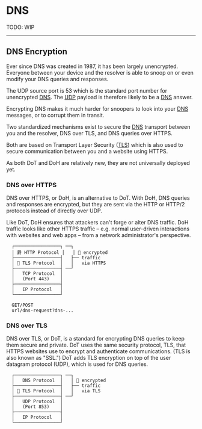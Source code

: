# DNS

TODO: WIP

---
## DNS Encryption

Ever since DNS was created in 1987, it has been largely unencrypted. Everyone between your device and the resolver is able to snoop on or even modify your DNS queries and responses.

The UDP source port is 53 which is the standard port number for unencrypted [DNS](dns.md). The [UDP](udp.md) payload is therefore likely to be a [DNS](dns.md) answer.

Encrypting DNS makes it much harder for snoopers to look into your [DNS](dns.md) messages, or to corrupt them in transit.

Two standardized mechanisms exist to secure the [DNS](dns.md) transport between you and the resolver, DNS over TLS, and DNS queries over HTTPS.

Both are based on Transport Layer Security ([TLS](tls.md)) which is also used to secure communication between you and a website using HTTPS.

As both DoT and DoH are relatively new, they are not universally deployed yet.

### DNS over HTTPS

DNS over HTTPS, or DoH, is an alternative to DoT. With DoH, DNS queries and responses are encrypted, but they are sent via the HTTP or HTTP/2 protocols instead of directly over UDP.

Like DoT, DoH ensures that attackers can't forge or alter DNS traffic. DoH traffic looks like other HTTPS traffic – e.g. normal user-driven interactions with websites and web apps – from a network administrator's perspective.

```
  ┌─────────────────┐ ──┐
  │ 爵 HTTP Protocol │   │  encrypted
  ├─────────────────┤   ├── traffic
  │  TLS Protocol  │   │   via HTTPS
  ├─────────────────┤ ──┘
  │   TCP Protocol  │
  │   (Port 443)    │
  ├─────────────────┤
  │   IP Protocol   │
  └─────────────────┘

  GET/POST
  url/dns-request?dns-...
```

### DNS over TLS

DNS over TLS, or DoT, is a standard for encrypting DNS queries to keep them secure and private. DoT uses the same security protocol, TLS, that HTTPS websites use to encrypt and authenticate communications. (TLS is also known as "SSL.") DoT adds TLS encryption on top of the user datagram protocol (UDP), which is used for DNS queries.

```
  ┌─────────────────┐ ──┐
  │   DNS Protocol  │   │  encrypted
  ├─────────────────┤   ├── traffic
  │  TLS Protocol  │   │   via TLS
  ├─────────────────┤ ──┘
  │   UDP Protocol  │
  │   (Port 853)    │
  ├─────────────────┤
  │   IP Protocol   │
  └─────────────────┘
```